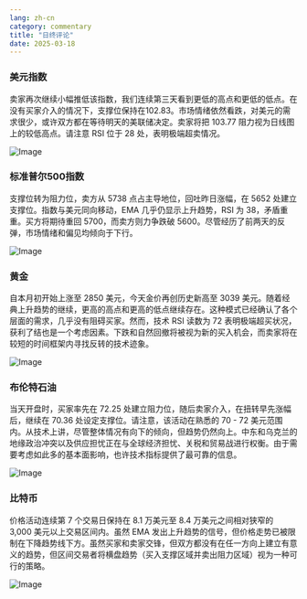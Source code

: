 ```yaml
---
lang: zh-cn
category: commentary
title: "日终评论"
date: 2025-03-18
---
```


### 美元指数

卖家再次继续小幅推低该指数，我们连续第三天看到更低的高点和更低的低点。在没有买家介入的情况下，支撑位保持在102.83。市场情绪依然看跌，对美元的需求很少，或许双方都在等待明天的美联储决定。卖家将把 103.77 阻力视为日线图上的较低高点。请注意 RSI 位于 28 处，表明极端超卖情况。 

![Image](https://markleighedu.github.io/img/Mar-2025/18-Mar-2025/usdindex.jpg)

### 标准普尔500指数

支撑位转为阻力位，卖方从 5738 点占主导地位，回吐昨日涨幅，在 5652 处建立支撑位。指数与美元同向移动，EMA 几乎仍显示上升趋势，RSI 为 38，矛盾重重。买方将期待重回 5700，而卖方则力争跌破 5600。尽管经历了前两天的反弹，市场情绪和偏见均倾向于下行。 

![Image](https://markleighedu.github.io/img/Mar-2025/18-Mar-2025/sp500.jpg)

### 黄金

自本月初开始上涨至 2850 美元，今天金价再创历史新高至 3039 美元。随着经典上升趋势的继续，更高的高点和更高的低点继续存在。这种模式已经确认了各个层面的需求，几乎没有阻碍买家。然而，技术 RSI 读数为 72 表明极端超买状况，获利了结也是一个考虑因素。下跌和自然回撤将被视为新的买入机会，而卖家将在较短的时间框架内寻找反转的技术迹象。 

![Image](https://markleighedu.github.io/img/Mar-2025/18-Mar-2025/gold.jpg)

### 布伦特石油

当天开盘时，买家率先在 72.25 处建立阻力位，随后卖家介入，在扭转早先涨幅后，继续在 70.36 处设定支撑位。请注意，该活动在熟悉的 70 - 72 美元范围内。从技术上讲，尽管整体情况有向下的倾向，但趋势仍然向上。中东和乌克兰的地缘政治冲突以及供应担忧正在与全球经济担忧、关税和贸易战进行权衡。由于需要考虑如此多的基本面影响，也许技术指标提供了最可靠的信息。   

![Image](https://markleighedu.github.io/img/Mar-2025/18-Mar-2025/brentoil.jpg)

### 比特币

价格活动连续第 7 个交易日保持在 8.1 万美元至 8.4 万美元之间相对狭窄的 3,000 美元以上交易区间内。虽然 EMA 发出上升趋势的信号，但价格走势已被限制在下降趋势线下方。虽然买家和卖家交锋，但双方都没有在任一方向上建立有意义的趋势，但区间交易者将横盘趋势（买入支撑区域并卖出阻力区域）视为一种可行的策略。

![Image](https://markleighedu.github.io/img/Mar-2025/18-Mar-2025/bitcoin.jpg)

